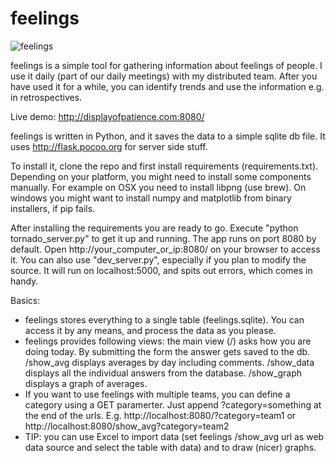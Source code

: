 feelings
========

![feelings](https://raw.github.com/glebb/feelings/master/feelings.png)

feelings is a simple tool for gathering information about feelings of people. I use it daily (part of our daily meetings) with my distributed team. After you have used it for a while, you can identify trends and use the information e.g. in retrospectives.

Live demo: http://displayofpatience.com:8080/

feelings is written in Python, and it saves the data to a simple sqlite db file. It uses http://flask.pocoo.org for server side stuff.

To install it, clone the repo and first install requirements (requirements.txt). Depending on your platform, you might need to install some components manually. For example on OSX you need to install libpng (use brew). On windows you might want to install numpy and matplotlib from binary installers, if pip fails.

After installing the requirements you are ready to go. Execute "python tornado_server.py" to get it up and running. The app runs on port 8080 by default. Open http://your_computer_or_ip:8080/ on your browser to access it. You can also use "dev_server.py", especially if you plan to modify the source. It will run on localhost:5000, and spits out errors, which comes in handy.

Basics:
  * feelings stores everything to a single table (feelings.sqlite). You can access it by any means, and process the data as you please. 
  * feelings provides following views: the main view (/) asks how you are doing today. By submitting the form the answer gets saved to the db. /show_avg displays averages by day including comments. /show_data displays all the individual answers from the database. /show_graph displays a graph of averages.
  * If you want to use feelings with multiple teams, you can define a category using a GET paramerter. Just append ?category=something at the end of the urls. E.g. http://localhost:8080/?category=team1 or http://localhost:8080/show_avg?category=team2 
  * TIP: you can use Excel to import data (set feelings /show_avg url as web data source and select the table with data) and to draw (nicer) graphs.